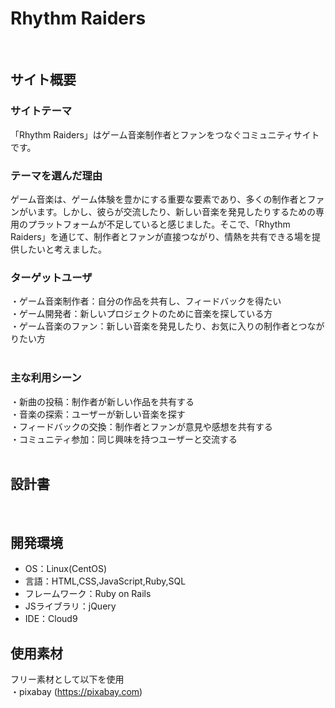 # Rhythm Raiders
​
## サイト概要
### サイトテーマ
「Rhythm Raiders」はゲーム音楽制作者とファンをつなぐコミュニティサイトです。
​
### テーマを選んだ理由
ゲーム音楽は、ゲーム体験を豊かにする重要な要素であり、多くの制作者とファンがいます。しかし、彼らが交流したり、新しい音楽を発見したりするための専用のプラットフォームが不足していると感じました。そこで、「Rhythm Raiders」を通じて、制作者とファンが直接つながり、情熱を共有できる場を提供したいと考えました。
​
### ターゲットユーザ
・ゲーム音楽制作者：自分の作品を共有し、フィードバックを得たい</br>
・ゲーム開発者：新しいプロジェクトのために音楽を探している方</br>
・ゲーム音楽のファン：新しい音楽を発見したり、お気に入りの制作者とつながりたい方</br>
​
### 主な利用シーン
・新曲の投稿：制作者が新しい作品を共有する</br>
・音楽の探索：ユーザーが新しい音楽を探す</br>
・フィードバックの交換：制作者とファンが意見や感想を共有する</br>
・コミュニティ参加：同じ興味を持つユーザーと交流する</br>
​
## 設計書
<!--テーマを設定・提出する時点では不要です-->
​
## 開発環境
- OS：Linux(CentOS)
- 言語：HTML,CSS,JavaScript,Ruby,SQL
- フレームワーク：Ruby on Rails
- JSライブラリ：jQuery
- IDE：Cloud9
​
## 使用素材
フリー素材として以下を使用</br>
    ・pixabay (https://pixabay.com)
